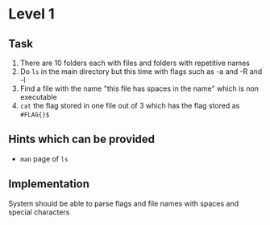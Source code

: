 # Level 1
## Task
1. There are 10 folders each with files and folders with repetitive names
2. Do `ls` in the main directory but this time with flags such as -a and -R and -l
3. Find a file with the name "this file has spaces in the name" which is non executable
4. `cat` the flag stored in one file out of 3 which has the flag stored as `#FLAG{}$`

## Hints which can be provided
- `man` page of `ls`

## Implementation
System should be able to parse flags and file names with spaces and special characters